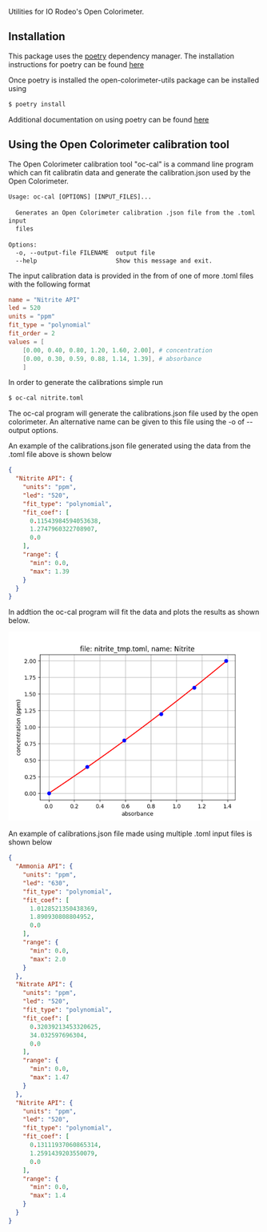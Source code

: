 Utilities for IO Rodeo's Open Colorimeter. 

## Installation 

This package uses the [poetry](https://python-poetry.org/) dependency manager.
The installation instructions for poetry can be found
[here](https://python-poetry.org/docs/#installation)

Once poetry is installed the open-colorimeter-utils package can be installed using

```bash
$ poetry install
```

Additional documentation on using poetry can be found
[here](https://python-poetry.org/docs/)


## Using the Open Colorimeter calibration tool

The Open Colorimeter calibration tool "oc-cal" is a command line program which can fit
calibratin data and generate the calibration.json used by the Open Colorimeter.

```console
Usage: oc-cal [OPTIONS] [INPUT_FILES]...

  Generates an Open Colorimeter calibration .json file from the .toml input
  files

Options:
  -o, --output-file FILENAME  output file
  --help                      Show this message and exit.
```

The input calibration data is provided in the from of one of more .toml files
with the following format

```toml
name = "Nitrite API"
led = 520 
units = "ppm" 
fit_type = "polynomial"
fit_order = 2
values = [ 
    [0.00, 0.40, 0.80, 1.20, 1.60, 2.00], # concentration
    [0.00, 0.30, 0.59, 0.88, 1.14, 1.39], # absorbance
    ]
```

In order to generate the calibrations simple run

```bash
$ oc-cal nitrite.toml
```
The oc-cal program will generate the calibrations.json file used by the open
colorimeter. An alternative name can be given to this file using the -o of
--output options.  

An example of the calibrations.json file generated using the data from the .toml
file above is shown below

```json
{
  "Nitrite API": {
    "units": "ppm",
    "led": "520",
    "fit_type": "polynomial",
    "fit_coef": [
      0.11543984594053638,
      1.2747960322708907,
      0.0
    ],
    "range": {
      "min": 0.0,
      "max": 1.39
    }
  }
}
```

In addtion the oc-cal program will fit the data and plots the results as shown below.

![example plot](images/nitrite_calibration_example.png)


An example of calibrations.json file made using multiple .toml input files is shown below
```json
{
  "Ammonia API": {
    "units": "ppm",
    "led": "630",
    "fit_type": "polynomial",
    "fit_coef": [
      1.0128521350438369,
      1.890930808804952,
      0.0
    ],
    "range": {
      "min": 0.0,
      "max": 2.0
    }
  },
  "Nitrate API": {
    "units": "ppm",
    "led": "520",
    "fit_type": "polynomial",
    "fit_coef": [
      0.32039213453320625,
      34.032597696304,
      0.0
    ],
    "range": {
      "min": 0.0,
      "max": 1.47
    }
  },
  "Nitrite API": {
    "units": "ppm",
    "led": "520",
    "fit_type": "polynomial",
    "fit_coef": [
      0.13111937060865314,
      1.2591439203550079,
      0.0
    ],
    "range": {
      "min": 0.0,
      "max": 1.4
    }
  }
}
```











